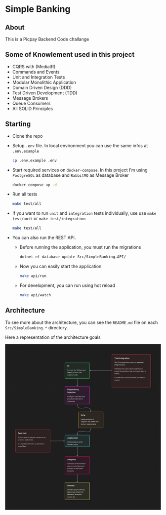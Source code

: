 # Simple Banking

## About

This is a Picpay Backend Code challange

## Some of Knowlement used in this project

- CQRS with (MediatR)
- Commands and Events
- Unit and Integration Tests
- Modular Monolithic Application
- Domain Driven Design (DDD)
- Test Driven Development (TDD)
- Message Brokers
- Queue Consumers
- All SOLID Principles

## Starting

- Clone the repo

- Setup `.env` file. In local environment you can use the same infos at `.env.example`

    ```sh
    cp .env.example .env
    ```

- Start required services on `docker-compose`. In this project I'm using `PostgreSQL` as database and `RabbitMQ` as Message Broker

    ```sh
    docker compose up -d
    ```

- Run all tests

    ```sh
    make test/all
    ```

- If you want to run `unit` and `integration` tests individually, use use `make test/unit` or `make test/integration`

    ```sh
    make test/all
    ```

- You can also run the REST API.
    
    - Before running the application, you must run the migrations

        ```sh
        dotnet ef database update Src/SimpleBanking.API/
        ```

    - Now you can easily start the application

        ```sh
        make api/run
        ```

    - For development, you can run using hot reload

        ```sh
        make api/watch
        ```

## Architecture

To see more about the architecture, you can see the `README.md` file on each `Src/SimpleBanking.*` directory.

Here a representation of the architecture goals

<img src="./resources/imgs/Simple-Banking-arch.png" />
